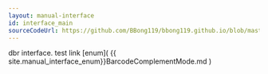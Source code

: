 ```yaml
---
layout: manual-interface
id: interface_main
sourceCodeUrl: https://github.com/BBong119/bbong119.github.io/blob/master/dbr-detailed-info/manual/interface/index.md
---
```


dbr interface.
test link [enum]( {{ site.manual_interface_enum}}BarcodeComplementMode.md )
